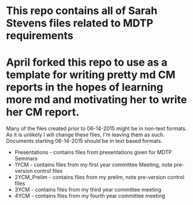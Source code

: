 # This repo contains all of Sarah Stevens files related to MDTP requirements
# April forked this repo to use as a template for writing pretty md CM reports in the hopes of learning more md and motivating her to write her CM report.

Many of the files created prior to 06-14-2015 might be in non-text formats.
As it is unlikely I will change these files, I'm leaving them as such.
Documents starting 06-14-2015 should be in text based formats.

* Presentations - contains files from presentations given for MDTP Seminars
* 1YCM - contains files from my first year committee Meeting, note pre-version control files
* 2YCM_Prelim - contains files from my prelim, note pre-version control files
* 3YCM - contains files from my third year committee meeting
* 4YCM - contains files from my fourth year committee meeting
